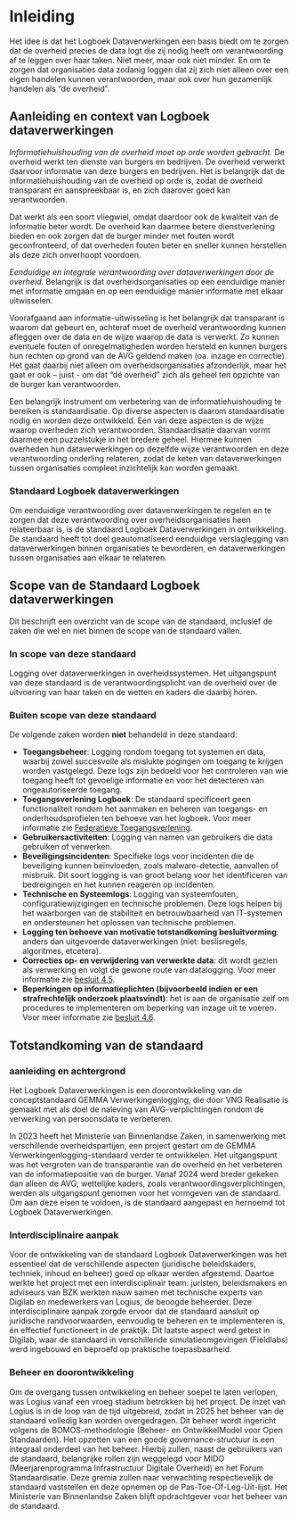 # Inleiding

Het idee is dat het Logboek Dataverwerkingen een basis biedt om te zorgen dat de overheid precies de data logt die zij nodig heeft om verantwoording af te leggen over haar taken. Niet meer, maar ook niet minder. En om te zorgen dat organisaties data zodanig loggen dat zij zich niet alleen over een eigen handelen kunnen verantwoorden, maar ook over hun gezamenlijk handelen als “de overheid”.

## Aanleiding en context van Logboek dataverwerkingen

*Informatiehuishouding van de overheid moet op orde worden gebracht.* De overheid werkt ten dienste van burgers en bedrijven. De overheid verwerkt daarvoor informatie van deze burgers en bedrijven. Het is belangrijk dat de informatiehuishouding van de overheid op orde is, zodat de overheid transparant en aanspreekbaar is, en zich daarover goed kan verantwoorden.  

Dat werkt als een soort vliegwiel, omdat daardoor ook de kwaliteit van de informatie beter wordt. De overheid kan daarmee betere dienstverlening bieden en ook zorgen dat de burger minder met fouten wordt geconfronteerd, of dat overheden fouten beter en sneller kunnen herstellen als deze zich onverhoopt voordoen.

*Eenduidige en integrale verantwoording over dataverwerkingen door de overheid.* Belangrijk is dat overheidsorganisaties op een eenduidige manier met informatie omgaan en op een eenduidige manier informatie met elkaar uitwisselen.  

Voorafgaand aan informatie-uitwisseling is het belangrijk dat transparant is waarom dat gebeurt en, achteraf moet de overheid verantwoording kunnen afleggen over de data en de wijze waarop de data is verwerkt. Zo kunnen eventuele fouten of onregelmatigheden worden hersteld en kunnen burgers hun rechten op grond van de AVG geldend maken (oa. inzage en correctie). Het gaat daarbij niet alleen om overheidsorganisaties afzonderlijk, maar het gaat er ook – juist - om dat “dé overheid” zich als geheel ten opzichte van de burger kan verantwoorden.

Een belangrijk instrument om verbetering van de informatiehuishouding te bereiken is standaardisatie. Op diverse aspecten is daarom standaardisatie nodig en worden deze ontwikkeld. Een van deze aspecten is de wijze waarop overheden zich verantwoorden. Standaardisatie daarvan vormt daarmee een puzzelstukje in het bredere geheel. Hiermee kunnen overheden hun dataverwerkingen op dezelfde wijze verantwoorden en deze verantwoording onderling relateren, zodat de keten van dataverwerkingen tussen organisaties compleet inzichtelijk kan worden gemaakt.

### Standaard Logboek dataverwerkingen

Om eenduidige verantwoording over dataverwerkingen te regelen en te zorgen dat deze verantwoording over overheidsorganisaties heen relateerbaar is, is de standaard Logboek Dataverwerkingen in ontwikkeling. De standaard heeft tot doel geautomatiseerd eenduidige verslaglegging van dataverwerkingen binnen organisaties te bevorderen, en dataverwerkingen tussen organisaties aan elkaar te relateren.

## Scope van de Standaard Logboek dataverwerkingen

Dit beschrijft een overzicht van de scope van de standaard, inclusief de zaken die wel en niet binnen de scope van de standaard vallen.

### In scope van deze standaard

Logging over dataverwerkingen in overheidssystemen. Het uitgangspunt van deze standaard is de verantwoordingsplicht van de overheid over de uitvoering van haar taken en de wetten en kaders die daarbij horen.  

### Buiten scope van deze standaard

De volgende zaken worden **niet** behandeld in deze standaard:

- **Toegangsbeheer**: Logging rondom toegang tot systemen en data, waarbij zowel succesvolle als mislukte pogingen om toegang te krijgen worden vastgelegd. Deze logs zijn bedoeld voor het controleren van wie toegang heeft tot gevoelige informatie en voor het detecteren van ongeautoriseerde toegang.
- **Toegangsverlening Logboek**: De standaard specificeert geen functionaliteit rondom het aanmaken en beheren van toegangs- en onderhoudsprofielen ten behoeve van het logboek. Voor meer informatie zie [Federatieve Toegangsverlening](https://digilab.overheid.nl/projecten/toegangsverleningmethodiek-api/).
- **Gebruikersactiviteiten**: Logging van namen van gebruikers die data gebruiken of verwerken.
- **Beveiligingsincidenten**: Specifieke logs voor incidenten die de beveiliging kunnen beïnvloeden, zoals malware-detectie, aanvallen of misbruik. Dit soort logging is van groot belang voor het identificeren van bedreigingen en het kunnen reageren op incidenten.
- **Technische en Systeemlogs**: Logging van systeemfouten, configuratiewijzigingen en technische problemen. Deze logs helpen bij het waarborgen van de stabiliteit en betrouwbaarheid van IT-systemen en ondersteunen het oplossen van technische problemen.
- **Logging ten behoeve van motivatie totstandkoming besluitvorming**: anders dan uitgevoerde  dataverwerkingen (niet: beslisregels, algoritmes, etcetera).
- **Correcties op- en verwijdering van verwerkte data**: dit wordt gezien als verwerking en volgt de gewone route van datalogging. Voor meer informatie zie [besluit 4.5](https://logius-standaarden.github.io/logboek-dataverwerkingen_Inleiding/#standaard-beschrijft-geen-interface-voor-verwijderen-van-logs).
- **Beperkingen op informatieplichten (bijvoorbeeld indien er een strafrechtelijk onderzoek plaatsvindt)**: het is aan de organisatie zelf om procedures te implementeren om beperking van inzage uit te voeren. Voor meer informatie zie [besluit 4.6](https://logius-standaarden.github.io/logboek-dataverwerkingen_Inleiding/#vertrouwelijkheid-wordt-vastgelegd-per-verwerkingsactiviteit).

## Totstandkoming van de standaard

### aanleiding en achtergrond

Het Logboek Dataverwerkingen is een doorontwikkeling van de conceptstandaard GEMMA Verwerkingenlogging, die door VNG Realisatie is gemaakt met als doel de naleving van AVG-verplichtingen rondom de verwerking van persoonsdata te verbeteren.  

In 2023 heeft het Ministerie van Binnenlandse Zaken, in samenwerking met verschillende overheidspartijen, een project gestart om de GEMMA Verwerkingenlogging-standaard verder te ontwikkelen. Het uitgangspunt was het vergroten van de transparantie van de overheid en het verbeteren van de informatiepositie van de burger. Vanaf 2024 werd breder gekeken dan alleen de AVG; wettelijke kaders, zoals verantwoordingsverplichtingen, werden als uitgangspunt genomen voor het vormgeven van de standaard. Om aan deze eisen te voldoen, is de standaard aangepast en hernoemd tot Logboek Dataverwerkingen.  

### Interdisciplinaire aanpak

Voor de ontwikkeling van de standaard Logboek Dataverwerkingen was het essentieel dat de verschillende aspecten (juridische beleidskaders, techniek, inhoud en beheer) goed op elkaar werden afgestemd. Daartoe werkte het project met een interdisciplinair team: juristen, beleidsmakers en adviseurs van BZK werkten nauw samen met technische experts van Digilab en medewerkers van Logius, de beoogde beheerder. Deze interdisciplinaire aanpak zorgde ervoor dat de standaard aansluit op juridische randvoorwaarden, eenvoudig te beheren en te implementeren is, én effectief functioneert in de praktijk. Dit laatste aspect werd getest in Digilab, waar de standaard in verschillende simulatieomgevingen (Fieldlabs) werd ingebouwd en beproefd op praktische toepasbaarheid.  

### Beheer en doorontwikkeling

Om de overgang tussen ontwikkeling en beheer soepel te laten verlopen, was Logius vanaf een vroeg stadium betrokken bij het project. De inzet van Logius is in de loop van de tijd uitgebreid, zodat in 2025 het beheer van de standaard volledig kan worden overgedragen. Dit beheer wordt ingericht volgens de BOMOS-methodologie (Beheer- en OntwikkelModel voor Open Standaarden). Het opzetten van een goede governance-structuur is een integraal onderdeel van het beheer. Hierbij zullen, naast de gebruikers van de standaard, belangrijke rollen zijn weggelegd voor MIDO (Meerjarenprogramma Infrastructuur Digitale Overheid) en het Forum Standaardisatie. Deze gremia zullen naar verwachting respectievelijk de standaard vaststellen en deze opnemen op de Pas-Toe-Of-Leg-Uit-lijst. Het Ministerie van Binnenlandse Zaken blijft opdrachtgever voor het beheer van de standaard.  
